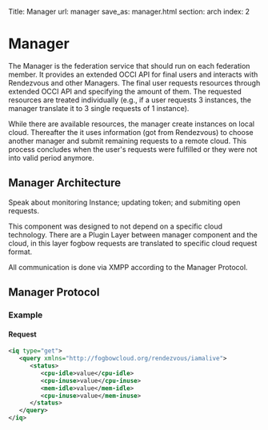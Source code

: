 Title: Manager
url: manager
save_as: manager.html
section: arch
index: 2

# Manager

The Manager is the federation service that should run on each federation member. It provides an extended OCCI API for final users and interacts with Rendezvous and other Managers. The final user requests resources through extended OCCI API and specifying the amount of them. The requested resources are treated individually (e.g., if a user requests 3 instances, the manager translate it to 3 single requests of 1 instance). 

While there are available resources, the manager create instances on local cloud. Thereafter the it uses information (got from Rendezvous) to choose another manager and submit remaining requests to a remote cloud. This process concludes when the user's requests were fulfilled or they were not into valid period anymore. 

## Manager Architecture

Speak about monitoring Instance; updating token; and submiting open requests.


This component was designed to not depend on a specific cloud technology. There are a Plugin Layer between manager component and the cloud, in this layer fogbow requests are translated to specific cloud request format. 

All communication is done via XMPP according to the Manager Protocol.

## Manager Protocol

### Example

#### Request

```xml 
<iq type="get">
   <query xmlns="http://fogbowcloud.org/rendezvous/iamalive">
      <status>
         <cpu-idle>value</cpu-idle>
         <cpu-inuse>value</cpu-inuse>
         <mem-idle>value</mem-idle>
         <cpu-inuse>value</mem-inuse>
      </status>
   </query>
</iq>
```
